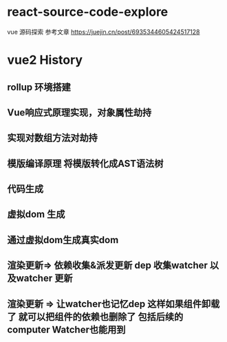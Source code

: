 # react-source-code-explore
vue 源码探索 参考文章  https://juejin.cn/post/6935344605424517128

# vue2 History

## rollup 环境搭建

## Vue响应式原理实现，对象属性劫持

## 实现对数组方法对劫持

## 模版编译原理 将模版转化成AST语法树

## 代码生成 

## 虚拟dom 生成

## 通过虚拟dom生成真实dom

## 渲染更新=> 依赖收集&派发更新  dep 收集watcher 以及watcher 更新

## 渲染更新 => 让watcher也记忆dep 这样如果组件卸载了 就可以把组件的依赖也删除了 包括后续的computer Watcher也能用到
